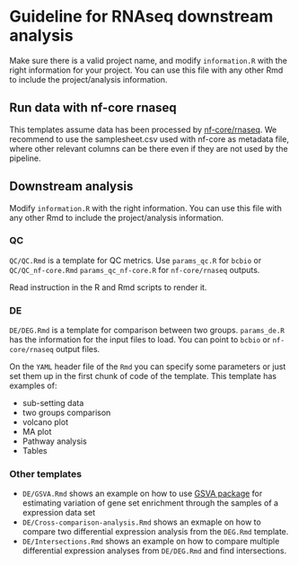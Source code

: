 # Guideline for RNAseq downstream analysis

Make sure there is a valid project name, and modify `information.R` with the right information for your project. You can use this file with any other Rmd to include the project/analysis information.

## Run data with nf-core rnaseq

This templates assume data has been processed by [nf-core/rnaseq](https://nf-co.re/rnaseq/3.14.0/docs/usage).
We recommend to use the samplesheet.csv used with nf-core as metadata file, where other relevant columns can be there even if they are not used by the pipeline.

## Downstream analysis

Modify `information.R` with the right information. You can use this file with any other Rmd to include the project/analysis information.

### QC

`QC/QC.Rmd` is a template for QC metrics. Use `params_qc.R` for `bcbio` 
 or `QC/QC_nf-core.Rmd` `params_qc_nf-core.R` for `nf-core/rnaseq` outputs.
 
Read instruction in the R and Rmd scripts to render it.

### DE

`DE/DEG.Rmd` is a template for comparison between two groups. `params_de.R` has the information for the input files to load. You can point to `bcbio` or `nf-core/rnaseq` output files.

On the `YAML` header file of the `Rmd` you can specify some parameters or just set them up in the first chunk of code of the template. This template has examples of:

- sub-setting data
- two groups comparison
- volcano plot
- MA plot
- Pathway analysis
- Tables

### Other templates

- `DE/GSVA.Rmd` shows an example on how to use [GSVA package](https://bioconductor.org/packages/release/bioc/html/GSVA.html) for estimating variation of gene set enrichment through the samples of a expression data set
- `DE/Cross-comparison-analysis.Rmd` shows an exmaple on how to compare two differential expression analysis from the `DEG.Rmd` template.
- `DE/Intersections.Rmd` shows an example on how to compare multiple differential expression analyses from `DE/DEG.Rmd` and find intersections.


